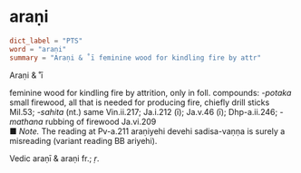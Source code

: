 # araṇi

``` toml
dict_label = "PTS"
word = "araṇi"
summary = "Araṇi & ˚ī feminine wood for kindling fire by attr"
```

Araṇi & ˚ī

feminine wood for kindling fire by attrition, only in foll. compounds: *\-potaka* small firewood, all that is needed for producing fire, chiefly drill sticks Mil.53; *\-sahita* (nt.) same Vin.ii.217; Ja.i.212 (ī); Ja.v.46 (ī); Dhp\-a.ii.246; *\-mathana* rubbing of firewood Ja.vi.209  
■ *Note.* The reading at Pv\-a.211 araṇiyehi devehi sadisa\-vaṇṇa is surely a misreading (variant reading BB ariyehi).

Vedic araṇī & araṇi fr.; *ṛ*.

